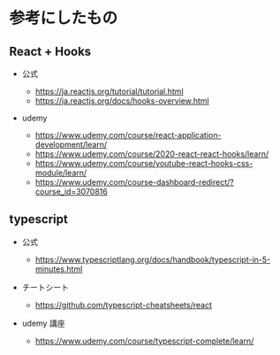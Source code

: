 # 参考にしたもの

## React + Hooks

- 公式

  - https://ja.reactjs.org/tutorial/tutorial.html
  - https://ja.reactjs.org/docs/hooks-overview.html

- udemy
  - https://www.udemy.com/course/react-application-development/learn/
  - https://www.udemy.com/course/2020-react-react-hooks/learn/
  - https://www.udemy.com/course/youtube-react-hooks-css-module/learn/
  - https://www.udemy.com/course-dashboard-redirect/?course_id=3070816

## typescript

- 公式

  - https://www.typescriptlang.org/docs/handbook/typescript-in-5-minutes.html

- チートシート

  - https://github.com/typescript-cheatsheets/react

- udemy 講座
  - https://www.udemy.com/course/typescript-complete/learn/
